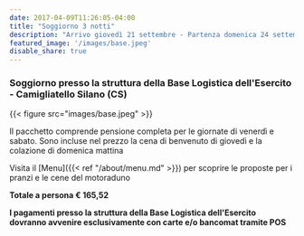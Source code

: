 ```yaml
---
date: 2017-04-09T11:26:05-04:00
title: "Soggiorno 3 notti"
description: "Arrivo giovedì 21 settembre - Partenza domenica 24 settembre "
featured_image: '/images/base.jpeg'
disable_share: true
---
```

### Soggiorno presso la struttura della Base Logistica dell'Esercito - Camigliatello Silano (CS)

{{< figure src="images/base.jpeg" >}}

Il pacchetto comprende pensione completa per le giornate di venerdì e sabato.
Sono incluse nel prezzo la cena di benvenuto di giovedì e la colazione di domenica mattina 

Visita il [Menu]({{< ref "/about/menu.md" >}}) per scoprire le proposte per i pranzi e le cene del motoraduno

**Totale a persona € 165,52** 

**I pagamenti presso la struttura della Base Logistica dell'Esercito dovranno avvenire esclusivamente con carte e/o bancomat tramite POS**
